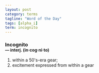 ```yaml
---
layout: post
category: terms
tagline: "Word of the Day"
tags: [alpha_i]
term: incognito
---
```


<h3>Incognito<br/> <small>&mdash; interj. (in<span>&middot;</span>cog<span>&middot;</span>ni<span>&middot;</span>to)</small></h3>
<p><ol>
<li>within a 50's-era gear;</li>
<li>excitement expressed from within a gear</li>
</ol></p>

